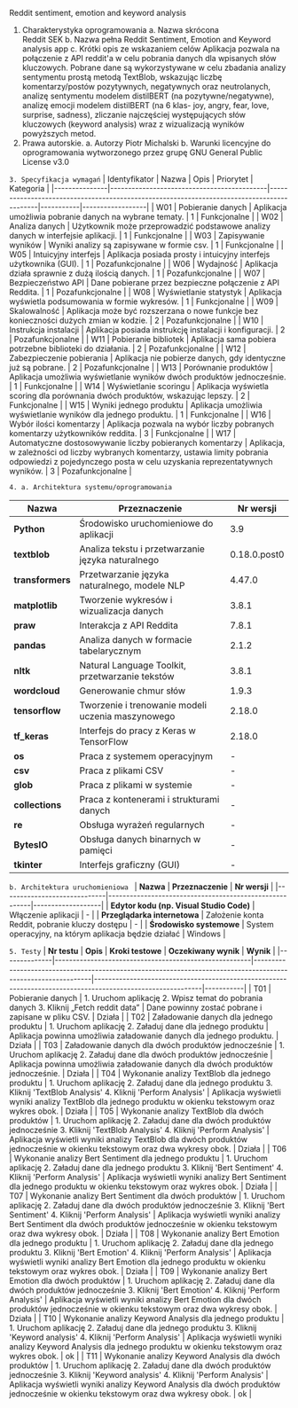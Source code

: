 
Reddit sentiment, emotion and keyword analysis
1. Charakterystyka oprogramowania 
a. Nazwa skrócona  
Reddit SEK 
b. Nazwa pełna
Reddit Sentiment, Emotion and Keyword analysis app
c. Krótki opis ze wskazaniem celów 
  Aplikacja pozwala na połączenie z API reddit'a w celu pobrania danych dla wpisanych słów kluczowych. Pobrane dane są wykorzystywane w celu zbadania analizy sentymentu prostą metodą TextBlob, wskazując liczbę komentarzy/postów pozytywnych, negatywnych oraz neutrolanych, analizę sentymentu modelem distilBERT (na pozytywne/negatywne), analizę emocji modelem distilBERT (na 6 klas- joy, angry, fear, love, surprise, sadness), zliczanie najczęściej występujących słów kluczowych (keyword analysis) wraz z wizualizacją wyników powyższych metod.
2. Prawa autorskie. 
a. Autorzy
Piotr Michalski
b. Warunki licencyjne do oprogramowania wytworzonego przez grupę
GNU General Public License v3.0

`3. Specyfikacja wymagań`
| Identyfikator | Nazwa                                      | Opis                                                                                      | Priorytet | Kategoria        |
|---------------|--------------------------------------------|-------------------------------------------------------------------------------------------|-----------|------------------|
| W01           | Pobieranie danych                          | Aplikacja umożliwia pobranie danych na wybrane tematy.                                      | 1         | Funkcjonalne     |
| W02           | Analiza danych                             | Użytkownik może przeprowadzić podstawowe analizy danych w interfejsie aplikacji.           | 1         | Funkcjonalne     |
| W03           | Zapisywanie wyników                        | Wyniki analizy są zapisywane w formie csv.                                                 | 1         | Funkcjonalne     |
| W05           | Intuicyjny interfejs                       | Aplikacja posiada prosty i intuicyjny interfejs użytkownika (GUI).                         | 1         | Pozafunkcjonalne |
| W06           | Wydajność                                  | Aplikacja działa sprawnie z dużą ilością danych.                                           | 1         | Pozafunkcjonalne |
| W07           | Bezpieczeństwo API                         | Dane pobierane przez bezpieczne połączenie z API Reddita.                                  | 1         | Pozafunkcjonalne |
| W08           | Wyświetlanie statystyk                     | Aplikacja wyświetla podsumowania w formie wykresów.                                        | 1         | Funkcjonalne     |
| W09           | Skalowalność                               | Aplikacja może być rozszerzana o nowe funkcje bez konieczności dużych zmian w kodzie.      | 2         | Pozafunkcjonalne |
| W10           | Instrukcja instalacji                      | Aplikacja posiada instrukcję instalacji i konfiguracji.                                    | 2         | Pozafunkcjonalne |
| W11           | Pobieranie bibliotek                       | Aplikacja sama pobiera potrzebne biblioteki do działania.                                  | 2         | Pozafunkcjonalne |
| W12           | Zabezpieczenie pobierania                  | Aplikacja nie pobierze danych, gdy identyczne już są pobrane.                              | 2         | Pozafunkcjonalne |
| W13           | Porównanie produktów                       | Aplikacja umożliwia wyświetlanie wyników dwóch produktów jednocześnie.                    | 1         | Funkcjonalne     |
| W14           | Wyświetlanie scoringu                      | Aplikacja wyświetla scoring dla porównania dwóch produktów, wskazując lepszy.             | 2         | Funkcjonalne     |
| W15           | Wyniki jednego produktu                    | Aplikacja umożliwia wyświetlanie wyników dla jednego produktu.                            | 1         | Funkcjonalne     |
| W16           | Wybór ilości komentarzy                    | Aplikacja pozwala na wybór liczby pobranych komentarzy użytkowników reddita.              | 3         | Funkcjonalne     |
| W17           | Automatyczne dostosowywanie liczby pobieranych komentarzy | Aplikacja, w zależności od liczby wybranych komentarzy, ustawia limity pobrania odpowiedzi z pojedynczego posta w celu uzyskania reprezentatywnych wyników. | 3         | Pozafunkcjonalne |

`4. a. Architektura systemu/oprogramowania `

| **Nazwa**       | **Przeznaczenie**                                      | **Nr wersji**     |
|-----------------|--------------------------------------------------------|-------------------|
| **Python**      | Środowisko uruchomieniowe do aplikacji                 | 3.9               |
| **textblob**    | Analiza tekstu i przetwarzanie języka naturalnego      | 0.18.0.post0      |
| **transformers**| Przetwarzanie języka naturalnego, modele NLP           | 4.47.0            |
| **matplotlib**  | Tworzenie wykresów i wizualizacja danych               | 3.8.1             |
| **praw**        | Interakcja z API Reddita                               | 7.8.1             |
| **pandas**      | Analiza danych w formacie tabelarycznym                 | 2.1.2             |
| **nltk**        | Natural Language Toolkit, przetwarzanie tekstów        | 3.8.1             |
| **wordcloud**   | Generowanie chmur słów                                 | 1.9.3             |
| **tensorflow**  | Tworzenie i trenowanie modeli uczenia maszynowego      | 2.18.0            |
| **tf_keras**    | Interfejs do pracy z Keras w TensorFlow                 | 2.18.0            |
| **os**          | Praca z systemem operacyjnym                            | -                 |
| **csv**         | Praca z plikami CSV                                    | -                 |
| **glob**        | Praca z plikami w systemie                             | -                 |
| **collections** | Praca z kontenerami i strukturami danych               | -                 |
| **re**          | Obsługa wyrażeń regularnych                            | -                 |
| **BytesIO**     | Obsługa danych binarnych w pamięci                     | -                 |
| **tkinter**     | Interfejs graficzny (GUI)                              | -                 |


`b. Architektura uruchomieniowa `
| **Nazwa**                   | **Przeznaczenie**                                      | **Nr wersji**     |
|-----------------------------|--------------------------------------------------------|-------------------|
| **Edytor kodu (np. Visual Studio Code)** | Włączenie aplikacji                              | -                 |
| **Przeglądarka internetowa** | Założenie konta Reddit, pobranie kluczy dostępu        | -                 |
| **Środowisko systemowe**     | System operacyjny, na którym aplikacja będzie działać  | Windows           |

`5. Testy`
| **Nr testu** | **Opis**                                              | **Kroki testowe**                                                                                             | **Oczekiwany wynik**                                                                                       | **Wynik** |
|--------------|-------------------------------------------------------|--------------------------------------------------------------------------------------------------------------|------------------------------------------------------------------------------------------------------------|-----------|
| T01          | Pobieranie danych                                     | 1. Uruchom aplikację 2. Wpisz temat do pobrania danych 3. Kliknij „Fetch reddit data”                          | Dane powinny zostać pobrane i zapisane w pliku CSV.                                                           | Działa        |
| T02          | Załadowanie danych dla jednego produktu              | 1. Uruchom aplikację 2. Załaduj dane dla jednego produktu                                                     | Aplikacja powinna umożliwia załadowanie danych dla jednego produktu.                                        | Działa        |
| T03          | Załadowanie danych dla dwóch produktów jednocześnie   | 1. Uruchom aplikację 2. Załaduj dane dla dwóch produktów jednocześnie                                          | Aplikacja powinna umożliwia załadowanie danych dla dwóch produktów jednocześnie.                            | Działa        |
| T04          | Wykonanie analizy TextBlob dla jednego produktu      | 1. Uruchom aplikację 2. Załaduj dane dla jednego produktu 3. Kliknij 'TextBlob Analysis' 4. Kliknij 'Perform Analysis' | Aplikacja wyświetli wyniki analizy TextBlob dla jednego produktu w okienku tekstowym oraz wykres obok.       | Działa        |
| T05          | Wykonanie analizy TextBlob dla dwóch produktów       | 1. Uruchom aplikację 2. Załaduj dane dla dwóch produktów jednocześnie 3. Kliknij 'TextBlob Analysis' 4. Kliknij 'Perform Analysis' | Aplikacja wyświetli wyniki analizy TextBlob dla dwóch produktów jednocześnie w okienku tekstowym oraz dwa wykresy obok. | Działa        |
| T06          | Wykonanie analizy Bert Sentiment dla jednego produktu | 1. Uruchom aplikację 2. Załaduj dane dla jednego produktu 3. Kliknij 'Bert Sentiment' 4. Kliknij 'Perform Analysis' | Aplikacja wyświetli wyniki analizy Bert Sentiment dla jednego produktu w okienku tekstowym oraz wykres obok. | Działa        |
| T07          | Wykonanie analizy Bert Sentiment dla dwóch produktów | 1. Uruchom aplikację 2. Załaduj dane dla dwóch produktów jednocześnie 3. Kliknij 'Bert Sentiment' 4. Kliknij 'Perform Analysis' | Aplikacja wyświetli wyniki analizy Bert Sentiment dla dwóch produktów jednocześnie w okienku tekstowym oraz dwa wykresy obok. | Działa        |
| T08          | Wykonanie analizy Bert Emotion dla jednego produktu  | 1. Uruchom aplikację 2. Załaduj dane dla jednego produktu 3. Kliknij 'Bert Emotion' 4. Kliknij 'Perform Analysis' | Aplikacja wyświetli wyniki analizy Bert Emotion dla jednego produktu w okienku tekstowym oraz wykres obok.  | Działa        |
| T09          | Wykonanie analizy Bert Emotion dla dwóch produktów   | 1. Uruchom aplikację 2. Załaduj dane dla dwóch produktów jednocześnie 3. Kliknij 'Bert Emotion' 4. Kliknij 'Perform Analysis' | Aplikacja wyświetli wyniki analizy Bert Emotion dla dwóch produktów jednocześnie w okienku tekstowym oraz dwa wykresy obok. | Działa        |
| T10          | Wykonanie analizy Keyword Analysis dla jednego produktu | 1. Uruchom aplikację 2. Załaduj dane dla jednego produktu 3. Kliknij 'Keyword analysis' 4. Kliknij 'Perform Analysis' | Aplikacja wyświetli wyniki analizy Keyword Analysis dla jednego produktu w okienku tekstowym oraz wykres obok. | ok        |
| T11          | Wykonanie analizy Keyword Analysis dla dwóch produktów | 1. Uruchom aplikację 2. Załaduj dane dla dwóch produktów jednocześnie 3. Kliknij 'Keyword analysis' 4. Kliknij 'Perform Analysis' | Aplikacja wyświetli wyniki analizy Keyword Analysis dla dwóch produktów jednocześnie w okienku tekstowym oraz dwa wykresy obok. | ok        |
